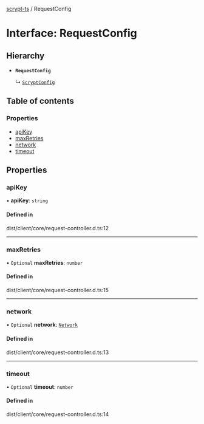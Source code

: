 [scrypt-ts](../README.md) / RequestConfig

# Interface: RequestConfig

## Hierarchy

- **`RequestConfig`**

  ↳ [`ScryptConfig`](ScryptConfig.md)

## Table of contents

### Properties

- [apiKey](RequestConfig.md#apikey)
- [maxRetries](RequestConfig.md#maxretries)
- [network](RequestConfig.md#network)
- [timeout](RequestConfig.md#timeout)

## Properties

### apiKey

• **apiKey**: `string`

#### Defined in

dist/client/core/request-controller.d.ts:12

___

### maxRetries

• `Optional` **maxRetries**: `number`

#### Defined in

dist/client/core/request-controller.d.ts:15

___

### network

• `Optional` **network**: [`Network`](bsv.Networks.Network.md)

#### Defined in

dist/client/core/request-controller.d.ts:13

___

### timeout

• `Optional` **timeout**: `number`

#### Defined in

dist/client/core/request-controller.d.ts:14
